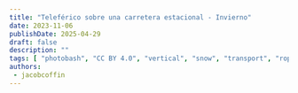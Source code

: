 ```yaml
---
title: "Teleférico sobre una carretera estacional - Invierno"
date: 2023-11-06
publishDate: 2025-04-29
draft: false
description: ""
tags: [ "photobash", "CC BY 4.0", "vertical", "snow", "transport", "ropeway", "people"]
authors:
 - jacobcoffin
---
```

